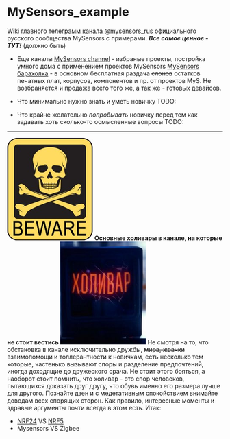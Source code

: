 # MySensors_example
Wiki главного [телеграмм канала @mysensors_rus](https://t.me/mysensors_rus "телеграмм канала @mysensors_rus") официального русского сообщества MySensors с примерами.
***Все самое ценное - ТУТ!*** (должно быть)

- Еще каналы
[MySensors channel](https://t.me/mysensors) - избраные проекты, постройка умного дома с применением проектов MySensors
[MySensors барахолка](https://t.me/mys_free) - в основном бесплатная раздача ~~слонов~~ остатков печатных плат, корпусов, компонентов и пр. от проектов MyS. Не возбраняется и продажа всего того же, а так же - готовых девайсов.

- Что минимально нужно знать и уметь новичку
TODO:

- Что крайне желательно *попробывать* новичку перед тем как задавать хоть сколько-то осмысленные вопросы
TODO:

---
![](img//mys_BEWARE.jpg) **Основные холивары в канале, на которые не стоит вестись** ![](img//mys_hollyWAR.jpg)
Не смотря на то, что обстановка в канале исключительно дружбы, ~~мира, жвачки~~ взаимопомощи и толлерантности к новичкам, есть несколько тем которые, частенько вызывают споры и разделение предпочтений, иногда доходящие до дружеского срача. Не стоит этого бояться, а наоборот стоит помнить, что холивар - это спор человеков, пытающихся доказать друг другу, что обувь именно его размера лучше для другого. Познайте дзен и с медетативным спокойствием внимайте доводам всех спорящих сторон. Как правило, интересные моменты и здравые аргументы почти всегда в этом есть.
Итак:
- [NRF24](nrf24.md) VS [NRF5](nrf5.md)
- Mysensors VS Zigbee
